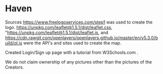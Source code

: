 # Haven
Sources
https://www.freelogoservices.com/step1 was used to create the logo.
https://unpkg.com/leaflet@1.5.1/dist/leaflet.css, "https://unpkg.com/leaflet@1.5.1/dist/leaflet.js, and https://cdn.rawgit.com/openlayers/openlayers.github.io/master/en/v5.3.0/build/ol.js were the API's and sites used to create the map.

Created Login/Sign up page with a tutorial from W3Schools.com . 

We do not claim ownership of any pictures other than the pictures of the Creators. 
